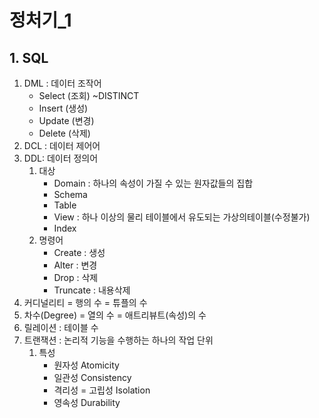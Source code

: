 # 정처기_1

## 1. SQL

1. DML : 데이터 조작어
   - Select (조회) ~DISTINCT
   - Insert (생성)
   - Update (변경)
   - Delete (삭제)
2. DCL : 데이터 제어어
3. DDL: 데이터 정의어
   1. 대상
      - Domain : 하나의 속성이 가질 수 있는 원자값들의 집합
      - Schema
      - Table
      - View : 하나 이상의 물리 테이블에서 유도되는 가상의테이블(수정불가)
      - Index
   2. 명령어
      - Create : 생성
      - Alter : 변경
      - Drop : 삭제
      - Truncate : 내용삭제
4. 커디널리티 = 행의 수 = 튜플의 수
5. 차수(Degree) = 열의 수 = 애트리뷰트(속성)의 수
6. 릴레이션 : 테이블 수
7. 트랜잭션 : 논리적 기능을 수행하는 하나의 작업 단위
   1. 특성
      - 원자성 Atomicity
      - 일관성 Consistency
      - 격리성 = 고립성 Isolation
      - 영속성 Durability